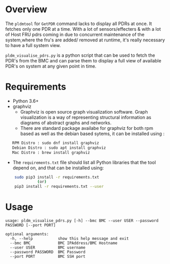 # Overview

The `pldmtool` for `GetPDR` command lacks to display all PDRs at once. It
fetches only one PDR at a time. With a lot of sensors/effecters & with a lot of
Host FRU pdrs coming in due to concurrent maintenance of the system,where the
fru's are added/ removed at runtime, it's really necessary to have a full system
view.

`pldm_visualise_pdrs.py` is a python script that can be used to fetch the PDR's
from the BMC and can parse them to display a full view of available PDR's on
system at any given point in time.

# Requirements

- Python 3.6+
- graphviz
  - Graphviz is open source graph visualization software. Graph visualization is
    a way of representing structural information as diagrams of abstract graphs
    and networks.
  - There are standard package availabe for graphviz for both rpm based as well
    as the debian based sytems, it can be installed using :

```bash
   RPM Distro : sudo dnf install graphviz
   Debian Distro : sudo apt install graphviz
   Mac Distro : brew install graphviz
```

- The `requirements.txt` file should list all Python libraries that the tool
  depend on, and that can be installed using:

```bash
    sudo pip3 install -r requirements.txt
              (or)
    pip3 install -r requirements.txt --user
```

# Usage

```ascii
usage: pldm_visualise_pdrs.py [-h] --bmc BMC --user USER --password PASSWORD [--port PORT]

optional arguments:
  -h, --help           show this help message and exit
  --bmc BMC            BMC IPAddress/BMC Hostname
  --user USER          BMC username
  --password PASSWORD  BMC Password
  --port PORT          BMC SSH port

```
